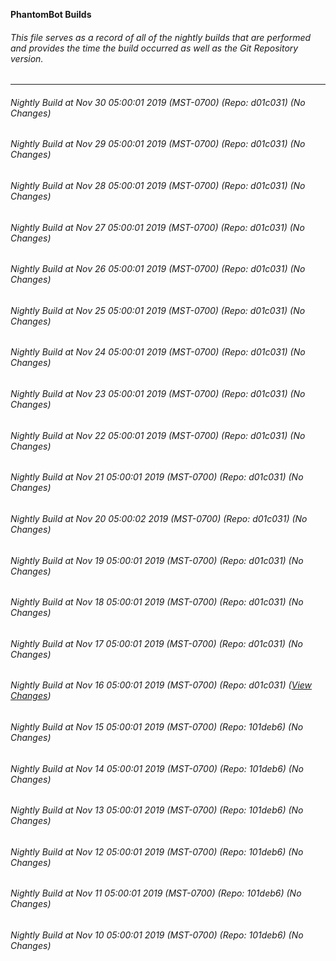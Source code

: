 **PhantomBot Builds**

###### This file serves as a record of all of the nightly builds that are performed and provides the time the build occurred as well as the Git Repository version.
-------------------------------------------------------------------------------------------------------------
###### Nightly Build at Nov 30 05:00:01 2019 (MST-0700) (Repo: d01c031) (No Changes)
###### Nightly Build at Nov 29 05:00:01 2019 (MST-0700) (Repo: d01c031) (No Changes)
###### Nightly Build at Nov 28 05:00:01 2019 (MST-0700) (Repo: d01c031) (No Changes)
###### Nightly Build at Nov 27 05:00:01 2019 (MST-0700) (Repo: d01c031) (No Changes)
###### Nightly Build at Nov 26 05:00:01 2019 (MST-0700) (Repo: d01c031) (No Changes)
###### Nightly Build at Nov 25 05:00:01 2019 (MST-0700) (Repo: d01c031) (No Changes)
###### Nightly Build at Nov 24 05:00:01 2019 (MST-0700) (Repo: d01c031) (No Changes)
###### Nightly Build at Nov 23 05:00:01 2019 (MST-0700) (Repo: d01c031) (No Changes)
###### Nightly Build at Nov 22 05:00:01 2019 (MST-0700) (Repo: d01c031) (No Changes)
###### Nightly Build at Nov 21 05:00:01 2019 (MST-0700) (Repo: d01c031) (No Changes)
###### Nightly Build at Nov 20 05:00:02 2019 (MST-0700) (Repo: d01c031) (No Changes)
###### Nightly Build at Nov 19 05:00:01 2019 (MST-0700) (Repo: d01c031) (No Changes)
###### Nightly Build at Nov 18 05:00:01 2019 (MST-0700) (Repo: d01c031) (No Changes)
###### Nightly Build at Nov 17 05:00:01 2019 (MST-0700) (Repo: d01c031) (No Changes)
###### Nightly Build at Nov 16 05:00:01 2019 (MST-0700) (Repo: d01c031) ([View Changes](https://github.com/PhantomBot/PhantomBot/compare/101deb6...d01c031))
###### Nightly Build at Nov 15 05:00:01 2019 (MST-0700) (Repo: 101deb6) (No Changes)
###### Nightly Build at Nov 14 05:00:01 2019 (MST-0700) (Repo: 101deb6) (No Changes)
###### Nightly Build at Nov 13 05:00:01 2019 (MST-0700) (Repo: 101deb6) (No Changes)
###### Nightly Build at Nov 12 05:00:01 2019 (MST-0700) (Repo: 101deb6) (No Changes)
###### Nightly Build at Nov 11 05:00:01 2019 (MST-0700) (Repo: 101deb6) (No Changes)
###### Nightly Build at Nov 10 05:00:01 2019 (MST-0700) (Repo: 101deb6) (No Changes)
